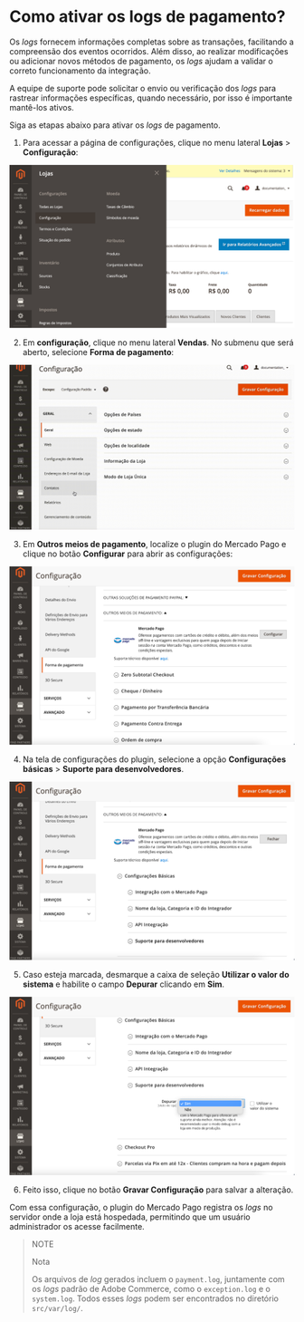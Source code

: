 # Como ativar os logs de pagamento?

Os _logs_ fornecem informações completas sobre as transações, facilitando a compreensão dos eventos ocorridos. Além disso, ao realizar modificações ou adicionar novos métodos de pagamento, os _logs_ ajudam a validar o correto funcionamento da integração.

A equipe de suporte pode solicitar o envio ou verificação dos _logs_ para rastrear informações específicas, quando necessário, por isso é importante mantê-los ativos. 

Siga as etapas abaixo para ativar os _logs_ de pagamento.

1. Para acessar a página de configurações, clique no menu lateral **Lojas** > **Configuração**:

![Configuração](/images/adobe-commerce/logs-configuration-pt.png)

2. Em **configuração**, clique no menu lateral **Vendas**. No submenu que será aberto, selecione **Forma de pagamento**:

![Métodos](/images/adobe-commerce/logs-payment-method-pt.gif)

3. Em **Outros meios de pagamento**, localize o plugin do Mercado Pago e clique no botão **Configurar** para abrir as configurações:

![Configure](/images/adobe-commerce/logs-configure-pt.png)

4. Na tela de configurações do plugin, selecione a opção **Configurações básicas** > **Suporte para desenvolvedores**. 

![Suporte](/images/adobe-commerce/logs-support-pt.png)

5. Caso esteja marcada, desmarque a caixa de seleção **Utilizar o valor do sistema** e habilite o campo **Depurar** clicando em **Sim**.

![Debug](/images/adobe-commerce/logs-debug-pt.png)

6. Feito isso, clique no botão **Gravar Configuração** para salvar a alteração.

Com essa configuração, o plugin do Mercado Pago registra os _logs_ no servidor onde a loja está hospedada, permitindo que um usuário administrador os acesse facilmente.

> NOTE
>
> Nota
>
> Os arquivos de _log_ gerados incluem o `payment.log`, juntamente com os _logs_ padrão de Adobe Commerce, como o  `exception.log` e o `system.log`. Todos esses _logs_ podem ser encontrados no diretório `src/var/log/`.


